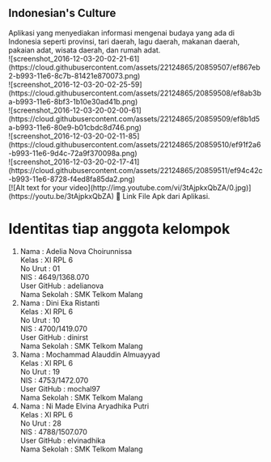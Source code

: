 <h2>Indonesian's Culture </h2>
Aplikasi yang menyediakan informasi mengenai budaya yang ada di Indonesia seperti provinsi, tari daerah, lagu daerah, makanan daerah,
pakaian adat, wisata daerah, dan rumah adat.<br>
![screenshot_2016-12-03-20-02-21-61](https://cloud.githubusercontent.com/assets/22124865/20859507/ef867eb2-b993-11e6-8c7b-81421e870073.png)<br>
![screenshot_2016-12-03-20-02-25-59](https://cloud.githubusercontent.com/assets/22124865/20859508/ef8ab3ba-b993-11e6-8bf3-1b10e30ad41b.png)<br>
![screenshot_2016-12-03-20-02-00-61](https://cloud.githubusercontent.com/assets/22124865/20859509/ef8b1d5a-b993-11e6-80e9-b01cbdc8d746.png)<br>
![screenshot_2016-12-03-20-02-11-85](https://cloud.githubusercontent.com/assets/22124865/20859510/ef91f2a6-b993-11e6-9d4c-72a9f370098a.png)<br>
![screenshot_2016-12-03-20-02-17-41](https://cloud.githubusercontent.com/assets/22124865/20859511/ef94c42c-b993-11e6-8728-f4ed8fa85da2.png)<br>
[![Alt text for your video](http://img.youtube.com/vi/3tAjpkxQbZA/0.jpg)](https://youtu.be/3tAjpkxQbZA)
 Link File Apk dari Aplikasi.
<h1>Identitas tiap anggota kelompok</h1>
<ol><li>Nama          : Adelia Nova Choirunnissa <br>
        Kelas         : XI RPL 6 <br>
        No Urut       : 01 <br>
        NIS           : 4649/1368.070<br>
        User GitHub   : adelianova<br>
        Nama Sekolah  : SMK Telkom Malang</li>
    <li>Nama          : Dini Eka Ristanti <br>
        Kelas         : XI RPL 6 <br>
        No Urut       : 10 <br>
        NIS           : 4700/1419.070<br>
        User GitHub   : dinirst<br>
        Nama Sekolah  : SMK Telkom Malang</li>
    <li>Nama          : Mochammad Alauddin Almuayyad <br>
        Kelas         : XI RPL 6 <br>
        No Urut       : 19 <br>
        NIS           : 4753/1472.070<br>
        User GitHub   : mochal97<br>
        Nama Sekolah  : SMK Telkom Malang</li>
    <li>Nama          : Ni Made Elvina Aryadhika Putri <br>
        Kelas         : XI RPL 6 <br>
        No Urut       : 28 <br>
        NIS           : 4788/1507.070<br>
        User GitHub   : elvinadhika<br>
        Nama Sekolah  : SMK Telkom Malang</li></ol>



